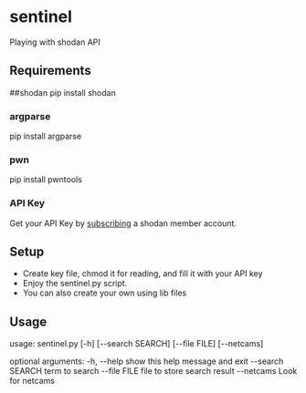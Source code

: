 # sentinel
Playing with shodan API

## Requirements

##shodan
pip install shodan

### argparse
pip install argparse

### pwn
pip install pwntools

### API Key
Get your API Key by [subscribing](https://shodan.io/store/member) a shodan member account.

## Setup
* Create key file, chmod it for reading, and fill it with your API key
* Enjoy the sentinel.py script.
* You can also create your own using lib files

## Usage
usage: sentinel.py [-h] [--search SEARCH] [--file FILE] [--netcams]

optional arguments:
  -h, --help       show this help message and exit
  --search SEARCH  term to search
  --file FILE      file to store search result
  --netcams        Look for netcams

